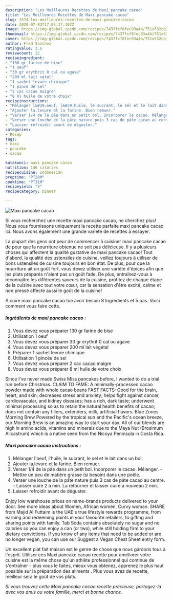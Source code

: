 ```yaml
---
description: "Les Meilleures Recettes de Maxi pancake cacao"
title: "Les Meilleures Recettes de Maxi pancake cacao"
slug: 3574-les-meilleures-recettes-de-maxi-pancake-cacao
date: 2020-07-03T17:05:17.102Z
image: https://img-global.cpcdn.com/recipes/7437fcf8fec93a4b/751x532cq70/maxi-pancake-cacao-photo-principale-de-la-recette.jpg
thumbnail: https://img-global.cpcdn.com/recipes/7437fcf8fec93a4b/751x532cq70/maxi-pancake-cacao-photo-principale-de-la-recette.jpg
cover: https://img-global.cpcdn.com/recipes/7437fcf8fec93a4b/751x532cq70/maxi-pancake-cacao-photo-principale-de-la-recette.jpg
author: Fred Sanchez
ratingvalue: 3.6
reviewcount: 12
recipeingredient:
- "130 gr farine de bise"
- "1 oeuf"
- "30 gr erythrit 0 cal ou agave"
- "200 ml lait vgtal"
- "1 sachet levure chimique"
- "1 pince de sel"
- "2 cac cacao maigre"
- "8 ml huile de votre choix"
recipeinstructions:
- "Mélanger l&#39;oeuf, l&#39;huile, le sucrant, le sel et le lait dans un bol."
- "Ajouter la,levure et la farine. Bien remuer."
- "Verser 1/4 de la pâe dans un petit bol. Incorporer le cacao. Mélanger. Mettre un peu de matière grasse (si besoin) dans une poêle."
- "Verser une louche de la pâte nature puis 3 cas de pâte cacao au centre. Laisser cuire 2 à min. La retourner et laisser cuire à nouveau 2 min."
- "Laisser refroidir avant de déguster."
categories:
- Resep
tags:
- maxi
- pancake
- cacao

katakunci: maxi pancake cacao 
nutrition: 146 calories
recipecuisine: Indonesian
preptime: "PT28M"
cooktime: "PT31M"
recipeyield: "3"
recipecategory: Dinner

---
```



![Maxi pancake cacao](https://img-global.cpcdn.com/recipes/7437fcf8fec93a4b/751x532cq70/maxi-pancake-cacao-photo-principale-de-la-recette.jpg)

Si vous recherchez une recette maxi pancake cacao, ne cherchez plus! Nous vous fournissons uniquement la recette parfaite maxi pancake cacao ici. Nous avons également une grande variété de recettes à essayer.

La plupart des gens ont peur de commencer à cuisiner maxi pancake cacao de peur que la nourriture obtenue ne soit pas délicieuse. Il y a plusieurs choses qui affectent la qualité gustative de maxi pancake cacao! Tout d'abord, la qualité des ustensiles de cuisine, veillez toujours à utiliser de bons ustensiles de cuisine toujours en bon état. De plus, pour que la nourriture ait un goût fort, vous devez utiliser une variété d'épices afin que les plats préparés n'aient pas un goût fade. De plus, entraînez-vous à reconnaître les différentes saveurs de la cuisine, profitez de chaque étape de la cuisine avec tout votre cœur, car la sensation d'être excité, calme et non pressé affecte aussi le goût de la cuisine!

<!--inarticleads1-->

À cuire maxi pancake cacao tue avoir besoin 8 Ingrédients et 5 pas. Voici comment vous faire cette.

##### Ingrédients de maxi pancake cacao :

1. Vous devez vous préparer 130 gr farine de bise
1. Utilisation 1 oeuf
1. Vous devez vous préparer 30 gr erythrit 0 cal ou agave
1. Vous devez vous préparer 200 ml lait végétal
1. Préparer 1 sachet levure chimique
1. Utilisation 1 pincée de sel
1. Vous devez vous préparer 2 cac cacao maigre
1. Vous devez vous préparer 8 ml huile de votre choix


Since I&#39;ve never made Swiss Miss pancakes before, I wanted to do a trial run before Christmas. CLAIM TO FAME: A minimally-processed cacao powder made with whole cacao beans FAST FACTS: Good for the brain, heart, and skin; decreases stress and anxiety; helps fight against cancer, cardiovascular, and kidney diseases; has a rich, dark taste; underwent minimal processing so as to retain the natural health benefits of cacao; does not contain any fillers, extenders, milk, artificial flavors. Blue Zones Morning Brew Powered by the tropical sun and the Pacific&#39;s ocean breeze, our Morning Brew is an amazing way to start your day. All of our blends are high in amino acids, vitamins and minerals due to the Maya Nut (Brosimum Alicastrum) which is a native seed from the Nicoya Peninsula in Costa Rica. 

<!--inarticleads2-->

##### Maxi pancake cacao instructions :

1. Mélanger l&#39;oeuf, l&#39;huile, le sucrant, le sel et le lait dans un bol.
1. Ajouter la,levure et la farine. Bien remuer.
1. Verser 1/4 de la pâe dans un petit bol. Incorporer le cacao. Mélanger. - Mettre un peu de matière grasse (si besoin) dans une poêle.
1. Verser une louche de la pâte nature puis 3 cas de pâte cacao au centre. - Laisser cuire 2 à min. La retourner et laisser cuire à nouveau 2 min.
1. Laisser refroidir avant de déguster.


Enjoy low warehouse prices on name-brands products delivered to your door. See more ideas about Women, African women, Curvy woman. SHARE from Majid Al Futtaim is the UAE&#39;s true lifestyle rewards programme, from earning and redeeming points in your favourite retailers, to gifting and sharing points with family. Tab Soda contains absolutely no sugar and no calories so you can enjoy a can (or two), while still holding firm to your dietary convictions. If you know of any items that need to be added or are no longer vegan, you can use our Suggest a Vegan Cheat Sheet entry form. 

<!--inarticleads1-->

<p>
Un excellent plat fait maison est le genre de chose que nous gardons tous à l'esprit. Utiliser ces Maxi pancake cacao recette pour améliorer votre cuisine est la même chose qu'un athlète professionnel qui continue de s'entraîner - plus vous le faites, mieux vous obtenez, apprenez le plus haut possible sur la préparation des aliments . Plus vous avez de recette, meilleur sera le goût de vos plats.
</p>

<p>
<i>Si vous trouvez cette Maxi pancake cacao recette précieuse, partagez-la avec vos amis ou votre famille, merci et bonne chance.</i>
</p>

